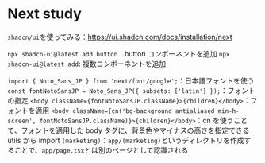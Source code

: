 # Next study

`shadcn/ui`を使ってみる：https://ui.shadcn.com/docs/installation/next

`npx shadcn-ui@latest add button`：button コンポーネントを追加
`npx shadcn-ui@latest add`: 複数コンポーネントを追加

`import { Noto_Sans_JP } from 'next/font/google';`：日本語フォントを使う
`const fontNotoSansJP = Noto_Sans_JP({ subsets: ['latin'] });`：フォントの指定
`<body className={fontNotoSansJP.className}>{children}</body>`：フォントを適用
`<body className={cn('bg-background antialiased min-h-screen', fontNotoSansJP.className)}>{children}</body>`：cn を使うことで、フォントを適用した body タグに、背景色やマイナスの高さを指定できる utils から import
`(marketing)`：`app/(marketing)`というディレクトリを作成することで、`app/page.tsx`とは別のページとして認識される
